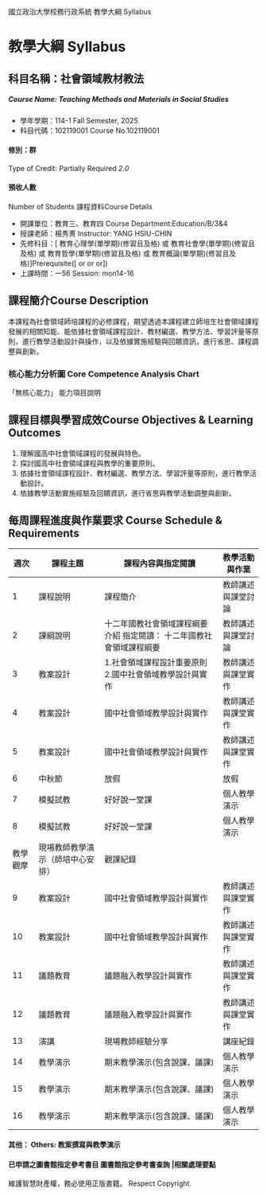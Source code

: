 國立政治大學校務行政系統 教學大綱 Syllabus
# 教學大綱 Syllabus
##  科目名稱：社會領域教材教法
#####  Course Name: Teaching Methods and Materials in Social Studies
  * 學年學期：114-1 Fall Semester, 2025 
  * 科目代碼：102119001 Course No.102119001
#### 修別：群
Type of Credit: Partially Required 
_2.0_
#### 預收人數
Number of Students
課程資料Course Details
  * 開課單位：教育三、教育四 Course Department:Education/B/3&4 
  * 授課老師：楊秀菁 Instructor: YANG HSIU-CHIN 
  * 先修科目：[ 教育心理學(單學期)(修習且及格) 或 教育社會學(單學期)(修習且及格) 或 教育哲學(單學期)(修習且及格) 或 教育概論(單學期)(修習且及格)]Prerequisite([ or or or])
  * 上課時間：一56 Session: mon14-16 
##  課程簡介Course Description
本課程為社會領域師培課程的必修課程，期望透過本課程建立師培生社會領域課程發展的相關知能、能依據社會領域課程設計、教材編選、教學方法、學習評量等原則，進行教學活動設計與操作，以及依據實施經驗與回饋資訊，進行省思、課程調整與創新。
###  核心能力分析圖 Core Competence Analysis Chart
「無核心能力」 
能力項目說明
##  課程目標與學習成效Course Objectives & Learning Outcomes 
  1. 理解國高中社會領域課程的發展與特色。
  2. 探討國高中社會領域課程與教學的重要原則。
  3. 依據社會領域課程設計、教材編選、教學方法、學習評量等原則，進行教學活動設計。
  4. 依據教學活動實施經驗及回饋資訊，進行省思與教學活動調整與創新。
##  每周課程進度與作業要求 Course Schedule & Requirements
|  週次 |  課程主題 |  課程內容與指定閱讀 |  教學活動與作業  
---|---|---|---  
1 |  課程說明 |  課程簡介 |  教師講述與課堂討論  
2 |  課綱說明 |  十二年國教社會領域課程綱要介紹 指定閱讀： 十二年國教社會領域課程綱要 |  教師講述與課堂討論  
3 |  教案設計 |  1.社會領域課程設計重要原則 2.國中社會領域教學設計與實作 |  教師講述與課堂實作  
4 |  教案設計 |  國中社會領域教學設計與實作 |  教師講述與課堂實作  
5 |  教案設計 |  國中社會領域教學設計與實作 |  教師講述與課堂實作  
6 |  中秋節 |  放假 |  放假  
7 |  模擬試教 |  好好說一堂課 |  個人教學演示  
8 |  模擬試教 |  好好說一堂課 |  個人教學演示  
教學觀摩 |  現場教師教學演示（師培中心安排） |  觀課紀錄  
9 |  教案設計 |  國中社會領域教學設計與實作 |  教師講述與課堂實作  
10 |  教案設計 |  國中社會領域教學設計與實作 |  教師講述與課堂實作  
11 |  議題教育 |  議題融入教學設計與實作 |  教師講述與課堂實作  
12 |  議題教育 |  議題融入教學設計與實作 |  教師講述與課堂實作  
13 |  演講 |  現場教師經驗分享 |  講座紀錄  
14 |  教學演示 |  期末教學演示(包含說課、議課) |  個人教學演示  
15 |  教學演示 |  期末教學演示(包含說課、議課) |  個人教學演示  
16 |  教學演示 |  期末教學演示(包含說課、議課) |  個人教學演示  
####  其他： Others: 教案撰寫與教學演示 
####  已申請之圖書館指定參考書目  圖書館指定參考書查詢 |相關處理要點
維護智慧財產權，務必使用正版書籍。 Respect Copyright.